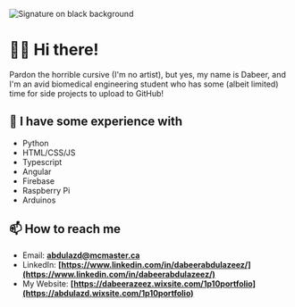 ![Signature on black background](https://github.com/GuyInFridge/GuyInFridge/blob/master/Banner2.png)

# 🙋‍♂️ Hi there!
Pardon the horrible cursive (I'm no artist), but yes, my name is Dabeer, and I'm an avid biomedical engineering student who has some (albeit limited) time for side projects to upload to GitHub! 

## 🦉 I have some experience with
- Python
- HTML/CSS/JS
- Typescript
- Angular
- Firebase
- Raspberry Pi
- Arduinos

## 📫 How to reach me
- Email: **abdulazd@mcmaster.ca**
- LinkedIn: **[https://www.linkedin.com/in/dabeerabdulazeez/](https://www.linkedin.com/in/dabeerabdulazeez/)**
- My Website: **[https://dabeerazeez.wixsite.com/1p10portfolio](https://abdulazd.wixsite.com/1p10portfolio)**

<!--
**GuyInFridge/GuyInFridge** is a ✨ _special_ ✨ repository because its `README.md` (this file) appears on your GitHub profile.

Here are some ideas to get you started:

- 🔭 I’m currently working on ...
- 🌱 I’m currently learning ...
- 👯 I’m looking to collaborate on ...
- 🤔 I’m looking for help with ...
- 💬 Ask me about ...
- 📫 How to reach me: ...
- 😄 Pronouns: ...
- ⚡ Fun fact: ...
-->
